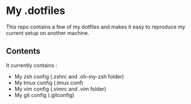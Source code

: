 # My .dotfiles

This repo contains a few of my dotfiles and makes it easy to reproduce my current setup on another machine.

## Contents

It currently contains :

 - My zsh config (.zshrc and .oh-my-zsh folder)
 - My tmux config (.tmux.conf)
 - My vim config (.vimrc and .vim folder)
 - My git config (.gitconfig)

